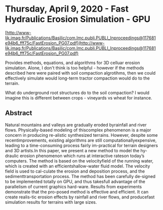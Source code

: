 # Thursday, April 9, 2020 - Fast Hydraulic Erosion Simulation - GPU
[http://www-ljk.imag.fr/Publications/Basilic/com.lmc.publi.PUBLI_Inproceedings@117681e94b6_fff75c/FastErosion_PG07.pdf](http://www-ljk.imag.fr/Publications/Basilic/com.lmc.publi.PUBLI_Inproceedings@117681e94b6_fff75c/FastErosion_PG07.pdf)

Provides methods, equations, and algorithms for 3D celluar erosion simulation. Alone, I don't think is too helpful - however if the methods described here were paired with soil compaction algrotihms, then we could effectively simulate would long-term tractor compaction would do to the terrain.


What do underground root structures do to the soil compaction? I would imagine this is different between crops - vineyards vs wheat for instance.




## Abstract

Natural mountains and valleys are gradually eroded byrainfall and river flows.  Physically-based modeling of thiscomplex phenomenon is a major concern in producing re-alistic synthesized terrains.  However, despite some recentimprovements, existing algorithms are still computationallyexpensive, leading to a time-consuming process fairly im-practical for terrain designers and 3D artists.In this paper, we present a new method to model the hy-draulic erosion phenomenon which runs at interactive rateson today’s computers.  The method is based on the velocityfield of the running water, which is created with an efficientshallow-water fluid model. The velocity field is used to cal-culate the erosion and deposition process, and the sedimenttransportation process.  The method has been carefully de-signed to be implemented totally on GPU, and thus takesfull advantage of the parallelism of current graphics hard-ware.  Results from experiments demonstrate that the pro-posed method is effective and efficient. It can create realis-tic erosion effects by rainfall and river flows, and producefast simulation results for terrains with large sizes.



